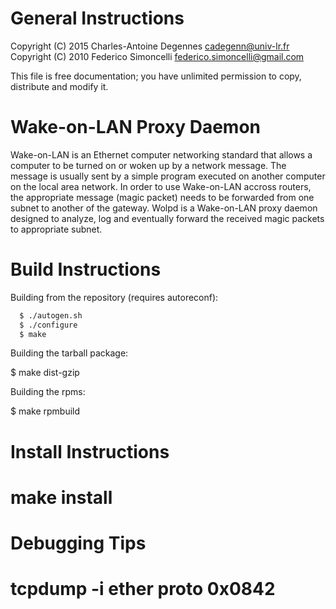 General Instructions
====================

Copyright (C) 2015 Charles-Antoine Degennes <cadegenn@univ-lr.fr>
Copyright (C) 2010 Federico Simoncelli <federico.simoncelli@gmail.com>

This file is free documentation; you have unlimited permission to copy,
distribute and modify it.

Wake-on-LAN Proxy Daemon
========================

Wake-on-LAN is an Ethernet computer networking standard that allows a computer
to be turned on or woken up by a network message. The message is usually sent
by a simple program executed on another computer on the local area network.
In order to use Wake-on-LAN accross routers, the appropriate message (magic
packet) needs to be forwarded from one subnet to another of the gateway.
Wolpd is a Wake-on-LAN proxy daemon designed to analyze, log and eventually
forward the received magic packets to appropriate subnet.

Build Instructions
==================

Building from the repository (requires autoreconf):

```sh
  $ ./autogen.sh
  $ ./configure
  $ make
```

Building the tarball package:

  $ make dist-gzip

Building the rpms:

  $ make rpmbuild

Install Instructions
====================

  # make install

Debugging Tips
==============

  # tcpdump -i <interface> ether proto 0x0842

